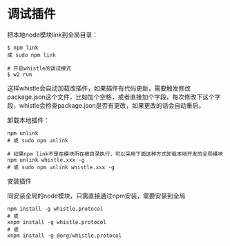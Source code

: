 # 调试插件

把本地node模块link到全局目录：

```
$ npm link
或 sudo npm link

# 开启whistle的调试模式
$ w2 run
```

这样whistle会自动加载改插件，如果插件有代码更新，需要触发修改package.json这个文件，比如加个空格，或者直接加个字段，每次修改下这个字段，whistle会检查package.json是否有更改，如果更改的话会自动重启。

卸载本地插件：

```
npm unlink
# 或 sudo npm unlink

# 如果npm link不是在模块所在根目录执行，可以采用下面这种方式卸载本地开发的全局模块
npm unlink whistle.xxx -g
# 或 sudo npm unlink whistle.xxx -g
```

安装插件

同安装全局的node模块，只需直接通过npm安装，需要安装到全局

```
npm install -g whistle.protocol
# 或
xnpm install -g whistle.protocol
# 或
xnpm install -g @org/whistle.protocol
```